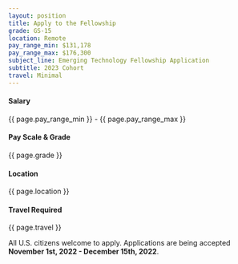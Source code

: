 ```yaml
---
layout: position
title: Apply to the Fellowship
grade: GS-15
location: Remote
pay_range_min: $131,178
pay_range_max: $176,300
subject_line: Emerging Technology Fellowship Application
subtitle: 2023 Cohort
travel: Minimal
---
```


<div class="flex-container">
  <div class="col-4">
    <h4 class="margin-0">Salary</h4>
    <p class="margin-0">{{ page.pay_range_min }} - {{ page.pay_range_max }}</p>
  </div>
  <div class="col-4">
    <h4 class="margin-0">Pay Scale & Grade</h4>
    <p class="margin-0">{{ page.grade }}</p>
  </div>
  <div class="col-4">
    <h4 class="margin-0">Location</h4>
    <p class="margin-0">{{ page.location }}</p>
  </div>
  <div class="col-4">
    <h4 class="margin-0">Travel Required</h4>
    <p class="margin-0">{{ page.travel }}</p>
  </div>
</div>

<p>
  All U.S. citizens welcome to apply. Applications are being accepted <strong>November 1st, 2022 - December 15th, 2022</strong>.
</p>

